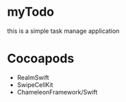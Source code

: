 # myTodo
this is a simple task manage application

# Cocoapods
* RealmSwift
* SwipeCellKit
* ChameleonFramework/Swift

